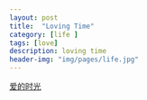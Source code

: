```yaml
---
layout: post
title:  "Loving Time"
category: [life ]
tags: [love]
description: loving time
header-img: "img/pages/life.jpg"
---
```

[爱的时光](\myPagesRes\RuanHangLovingPhoto\start.htm)

